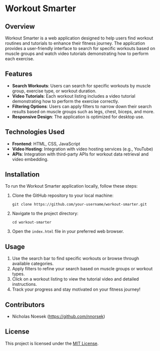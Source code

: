 # Workout Smarter

## Overview

Workout Smarter is a web application designed to help users find workout routines and tutorials to enhance their fitness journey. The application provides a user-friendly interface to search for specific workouts based on muscle groups and watch video tutorials demonstrating how to perform each exercise.

## Features

- **Search Workouts**: Users can search for specific workouts by muscle group, exercise type, or workout duration.
- **Video Tutorials**: Each workout listing includes a video tutorial demonstrating how to perform the exercise correctly.
- **Filtering Options**: Users can apply filters to narrow down their search results based on muscle groups such as legs, chest, biceps, and more.
- **Responsive Design**: The application is optimized for desktop use.

## Technologies Used

- **Frontend**: HTML, CSS, JavaScript
- **Video Hosting**: Integration with video hosting services (e.g., YouTube)
- **APIs**: Integration with third-party APIs for workout data retrieval and video embedding.

## Installation

To run the Workout Smarter application locally, follow these steps:

1. Clone the GitHub repository to your local machine:

   ```
   git clone https://github.com/your-username/workout-smarter.git
   ```

2. Navigate to the project directory:

   ```
   cd workout-smarter
   ```

3. Open the `index.html` file in your preferred web browser.

## Usage

1. Use the search bar to find specific workouts or browse through available categories.
2. Apply filters to refine your search based on muscle groups or workout types.
3. Click on a workout listing to view the tutorial video and detailed instructions.
4. Track your progress and stay motivated on your fitness journey!

## Contributors

- Nicholas Noesek (https://github.com/nnorsek)

## License

This project is licensed under the [MIT License](LICENSE).
